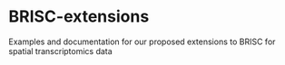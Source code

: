 # BRISC-extensions
Examples and documentation for our proposed extensions to BRISC for spatial transcriptomics data
